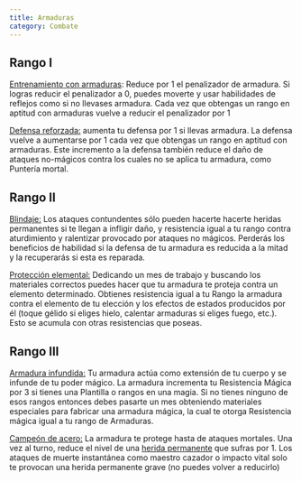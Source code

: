 ```yaml
---
title: Armaduras
category: Combate
---
```


## Rango I

<u>Entrenamiento con armaduras</u>: Reduce por 1 el penalizador de armadura. Si logras reducir el penalizador a 0, puedes moverte y usar habilidades de reflejos como si no llevases armadura. Cada vez que obtengas un rango en aptitud con armaduras vuelve a reducir el penalizador por 1

<u>Defensa reforzada:</u> aumenta tu defensa por 1 si llevas armadura. La defensa vuelve a aumentarse por 1 cada vez que obtengas un rango en aptitud con armaduras. Este incremento a la defensa también reduce el daño de ataques no-mágicos contra los cuales no se aplica tu armadura, como Puntería mortal.

## Rango II

<u>Blindaje:</u> Los ataques contundentes sólo pueden hacerte hacerte heridas permanentes si te llegan a infligir daño, y resistencia igual a tu rango contra aturdimiento y ralentizar provocado por ataques no mágicos. Perderás los beneficios de habilidad si la defensa de tu armadura es reducida a la mitad y la recuperarás si esta es reparada.

<u>Protección elemental:</u> Dedicando un mes de trabajo y buscando los materiales correctos puedes hacer que tu armadura te proteja contra un elemento determinado. Obtienes resistencia igual a tu Rango la armadura contra el elemento de tu elección y los efectos de estados producidos por él (toque gélido si eliges hielo, calentar armaduras si eliges fuego, etc.). Esto se acumula con otras resistencias que poseas.

## Rango III

<u>Armadura infundida:</u> Tu armadura actúa como extensión de tu cuerpo y se  infunde de tu poder mágico. La armadura incrementa tu Resistencia Mágica por 3 si tienes una Plantilla o rangos en una magia. Si no tienes ninguno de esos rangos entonces debes pasarte un mes obteniendo materiales especiales para fabricar una armadura mágica, la cual te otorga Resistencia mágica igual a tu rango de Armaduras.

<u>Campeón de acero:</u> La armadura te protege hasta de ataques mortales. Una vez al turno, reduce el nivel de una [herida permanente](http://raldamain.com/rules/Heridas%20permanentes.html) que sufras por 1. Los ataques de muerte instantánea como maestro cazador o impacto vital solo te provocan una herida permanente grave (no puedes volver a reducirlo)